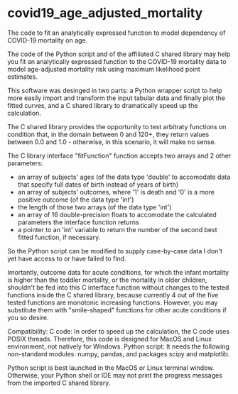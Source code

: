 # covid19_age_adjusted_mortality
The code to fit an analytically expressed function to model dependency of COVID-19 mortality on age.

The code of the Python script and of the affiliated C shared library may help you fit an analytically expressed function to the COVID-19 mortality data to model age-adjusted mortality risk using maximum likelihood point estimates.

This software was desinged in two parts: a Python wrapper script to help more easily import and transform the input tabular data and finally plot the fitted curves, and a C shared library to dramatically speed up the calculation.

The C shared library provides the opportunity to test arbitraty functions on condition that, in the domain between 0 and 120+, they return values between 0.0 and 1.0 - otherwise, in this scenario, it will make no sense.

The C library interface "fitFunction" function accepts two arrays and 2 other parameters:
- an array of subjects' ages (of the data type 'double' to accomodate data that specify full dates of birth instead of years of birth)
- an array of subjects' outcomes, where '1' is death and '0' is a more positive outcome (of the data type 'int')
- the length of those two arrays (of the data type 'int')
- an array of 16 double-precision floats to accomodate the calculated parameters the interface function returns
- a pointer to an 'int' variable to return the number of the second best fitted function, if necessary.

So the Python script can be modified to supply case-by-case data I don't yet have access to or have failed to find.

Imortantly, outcome data for acute conditions, for which the infant mortality is higher than the toddler mortality, or the mortality in older children, shouldn't be fed into this C interface function without changes to the tested functions inside the C shared library, because currently 4 out of the five tested functions are monotonic increasing functions. However, you may substitute them with "smile-shaped" functions for other acute conditions if you so desire.

Compatibility:
    C code:
        In order to speed up the calculation, the C code uses POSIX threads. Therefore, this code is designed for MacOS and Linux environment, not natively for Windows.
    Python script:
        It needs the following non-standard modules: numpy, pandas, and packages scipy and matplotlib.
        
Python script is best launched in the MacOS or Linux terminal window. Otherwise, your Python shell or IDE may not print the progress messages from the imported C shared library.
